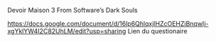 Devoir Maison 3
From Software’s Dark Souls

https://docs.google.com/document/d/16lp6QhlqxjlHZcOEHZiBnqwIj-xgYklYW4I2C82UhLM/edit?usp=sharing
Lien du questionaire
